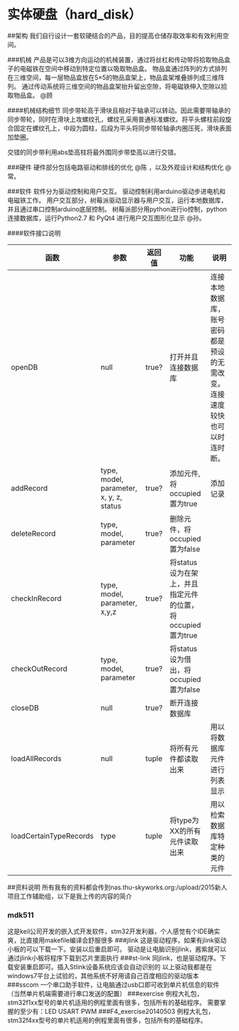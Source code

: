 # 实体硬盘（hard_disk）

##架构
我们自行设计一套软硬结合的产品，目的提高仓储存取效率和有效利用空间。

###机械
产品是可以3维方向运动的机械装置，通过将丝杠和传动带将拾取物品盒子的电磁铁在空间中移动到特定位置以吸取物品盒。
物品盒通过阵列的方式排列在三维空间，每一层物品盒放在5×5的物品盒架上，物品盒架堆叠排列成三维阵列。
通过传动系统将三维空间的物品盒架抬升留出空隙，将电磁铁伸入空隙以拾取物品盒。 @顾

####机械结构细节
同步带轮高于滑块且相对于轴承可以转动。因此需要带轴承的同步带轮，同时在滑块上攻螺纹孔，螺纹孔采用普通标准螺纹。将平头螺柱前段旋合固定在螺纹孔上，中段为圆柱，后段为平头将同步带轮轴承内圈压死，滑块表面加垫圈。

交错的同步带利用abs垫高柱将最外围同步带垫高以进行交错。

###硬件
硬件部分包括电路驱动和排线的优化 @陈 ，以及外观设计和结构优化 @常。

###软件
软件分为驱动控制和用户交互。
驱动控制利用arduino驱动步进电机和电磁铁工作。
用户交互部分，树莓派驱动显示器与用户交互，运行本地数据库，并且通过串口控制arduino底层控制。
树莓派部分用python进行io控制，python连接数据库，运行Python2.7 和 PyQt4 进行用户交互图形化显示 @孙。

####软件接口说明


| 函数          | 参数      | 返回值    |功能 |说明|
| -------       |---------- |--------   |---  |-------------------|
|openDB	        |null	      |true?	    |打开并且连接数据库	|连接本地数据库，账号密码都是预设的无需改变。连接速度较快也可以时连时断。
|addRecord      |	type, model, parameter, x, y, z, status	|true?	|添加元件,将occupied置为true	|添加记录|
|deleteRecord	  |type, model, parameter	|true?	|删除元件，将occupied置为false|
|checkInRecord  |	type, model, parameter, x,y,z	|true?	|将status设为在架上，并且指定元件的位置，将occupied置为true
|checkOutRecord	|type, model, parameter|	true?	|将status设为借出，将occupied置为false
|closeDB	|null	|true?|	断开连接数据库	
|loadAllRecords	|null|	tuple	|将所有元件都读取出来	|用以将数据库元件进行列表显示
|loadCertainTypeRecords	|type	|tuple	|将type为XX的所有元件读取出来	|用以检索数据库特定种类的元件

##资料说明
所有我有的资料都会传到nas.thu-skyworks.org:/upload/2015新人项目工作辅助组，以下是我上传的内容的简介

### mdk511
这是keil公司开发的嵌入式开发软件，stm32开发利器，个人感觉有个IDE确实爽，比直接用makefile编译会舒服很多
###jlink 
这是驱动程序，如果有jlink驱动小板的可以下载一下。安装以后重启即可。
驱动是让电脑识别jlink，酱紫就可以通过jlink小板将程序下载到芯片里面执行
###st-link
同jlink，也是驱动程序。下载安装重启即可。插入Stlink设备系统应该会自动识别的
以上驱动我都是在windows7平台上试验的，其他系统不好用请自己百度相应的驱动版本
###sscom
一个串口助手软件，让电脑通过usb口即可收到单片机信息的软件（当然单片机端需要进行串口发送的配置）
###exercise
例程大礼包，stm32f1xx型号的单片机适用的例程里面有很多，包括所有的基础程序。
需要掌握的至少有：LED USART PWM
###F4_exercise20140503
例程大礼包，stm32f4xx型号的单片机适用的例程里面有很多，包括所有的基础程序。
